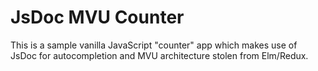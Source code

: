 # JsDoc MVU Counter

This is a sample vanilla JavaScript "counter" app which makes use of JsDoc for autocompletion and MVU architecture stolen from Elm/Redux.
